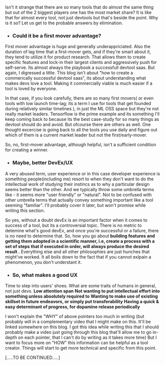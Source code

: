 Isn't it strange that there are so many tools that do almost the same thing but out of the 2 biggest players one has the most market share? It is like that for almost every tool, not just devtools
but that's beside the point. Why is it so? Let us get to the probable answers by elimination. 

- ### Could it be a first mover advantage?
First mover advantage is huge and generally underappriciated. Also the duration of lag time that a first-mover gets, and if they're smart about it, they tend to utilize it for product research. That 
allows them to create specific features and lock-in their largest clients and aggressively push for self-serve. Its almost always the playbook a successfull devtool saas. But again, I digressed a little.
This blog isn't about "how to create a commerically successful devtool saas", its about understanding what makes devs love a tool. Making it commercially viable is much easier if a tool is loved by
everyone.

In that case, if you look carefully, there are so many first movers( or even tools with low launch time-lag; its a term I use for tools that get founded during relatively similar timelines ),
in just the ML OSS space but they're not really market leaders. Tensorflow is the prime example and its something I'll keep coming back to because its the best case-study for so many things as devtool
should do and avoid. But ofcourse there are others as well. One thought excercise is going back to all the tools you use daily and figure out which of them is a current market leader but not the first/early-mover.

So, no, first-mover advantage, although helpful, isn't a sufficient condition for creating a winner.

- ### Maybe, better DevEx/UX
A very abused term, user experience or in this case developer experience is something people(including me) resort to when they don't want to do the intellectual work of studying their instincs as to why a particular
design seems better than the other. And we typically throw some umbrella terms like - it seems more "user friendly" or "natural". Not to be confused with other umbrella terms that actually convey something 
important like a tool seeming "familiar". I'll probably cover it later, but won't promise while writing this section.

So yes, without a doubt devEx is an important factor when it comes to success of a tool, but its a controversial topic. There is no metric to detemine what's good devEx, and once you're successful or a failure, there is
no need to determine that. So, how you go about **building features and getting them adopted in a scientific manner, i.e, create a process with a set of steps that if executed in order, will always produce the 
desired result .** Everything else and all other philosophies are just hunches that might've worked. It all boils down to the fact that if you cannot exlpain a phenomenon, you don't understant it.

- ### So, what makes a good UX
  
Time to step into users' shoes. What are some traits of humans in general, not just devs. 
**Low attention span**
**Not wanting to put intellectual effort into something unless absolutely required to**
**Wanting to make use of existing skillset in future endeavors, or simply put transferability**
**Having a quick & easy determinant of progress, for dopamine release periodically**

I won't explain the "WHY" of above pointers too much in writing (but probably will in a complementary video that I might make on this. It'll be linked somewhere on this blog. I got this idea while writing this that I should 
probably make a video just going through this blog that'll allow me to go in-depth on each pointer, that I can't do by writing as it takes more time)
But I want to focus more on "HOW" this information can be helpful as a tool creator. Things will start to get more technical and specific from this point.

[.....TO BE CONTINUED.....]





